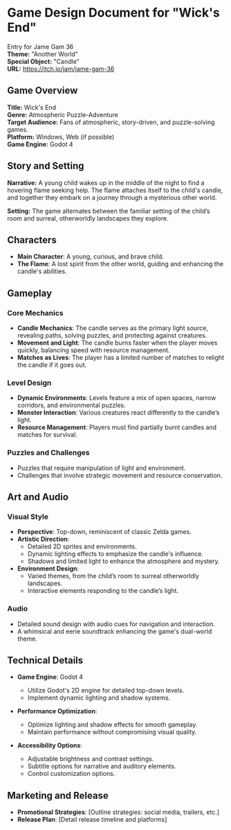 # Game Design Document for "Wick's End"

Entry for Jame Gam 36  
**Theme:** "Another World"  
**Special Object:** "Candle"  
**URL:** <https://itch.io/jam/jame-gam-36>  

## Game Overview
**Title:** Wick's End  
**Genre:** Atmospheric Puzzle-Adventure  
**Target Audience:** Fans of atmospheric, story-driven, and puzzle-solving games.  
**Platform:** Windows, Web (if possible)  
**Game Engine:** Godot 4

## Story and Setting
**Narrative:** A young child wakes up in the middle of the night to find a hovering flame seeking help. The flame attaches itself to the child's candle, and together they embark on a journey through a mysterious other world.

**Setting:** The game alternates between the familiar setting of the child’s room and surreal, otherworldly landscapes they explore.

## Characters
- **Main Character**: A young, curious, and brave child.
- **The Flame**: A lost spirit from the other world, guiding and enhancing the candle's abilities.

## Gameplay
### Core Mechanics
- **Candle Mechanics**: The candle serves as the primary light source, revealing paths, solving puzzles, and protecting against creatures.
- **Movement and Light**: The candle burns faster when the player moves quickly, balancing speed with resource management.
- **Matches as Lives**: The player has a limited number of matches to relight the candle if it goes out.

### Level Design
- **Dynamic Environments**: Levels feature a mix of open spaces, narrow corridors, and environmental puzzles.
- **Monster Interaction**: Various creatures react differently to the candle’s light.
- **Resource Management**: Players must find partially burnt candles and matches for survival.

### Puzzles and Challenges
- Puzzles that require manipulation of light and environment.
- Challenges that involve strategic movement and resource conservation.

## Art and Audio
### Visual Style
- **Perspective**: Top-down, reminiscent of classic Zelda games.
- **Artistic Direction**:
  - Detailed 2D sprites and environments.
  - Dynamic lighting effects to emphasize the candle's influence.
  - Shadows and limited light to enhance the atmosphere and mystery.
- **Environment Design**:
  - Varied themes, from the child’s room to surreal otherworldly landscapes.
  - Interactive elements responding to the candle’s light.

### Audio
- Detailed sound design with audio cues for navigation and interaction.
- A whimsical and eerie soundtrack enhancing the game's dual-world theme.

## Technical Details
- **Game Engine**: Godot 4
  - Utilize Godot's 2D engine for detailed top-down levels.
  - Implement dynamic lighting and shadow systems.

- **Performance Optimization**: 
  - Optimize lighting and shadow effects for smooth gameplay.
  - Maintain performance without compromising visual quality.

- **Accessibility Options**: 
  - Adjustable brightness and contrast settings.
  - Subtitle options for narrative and auditory elements.
  - Control customization options.

## Marketing and Release
- **Promotional Strategies**: [Outline strategies: social media, trailers, etc.]
- **Release Plan**: [Detail release timeline and platforms]
